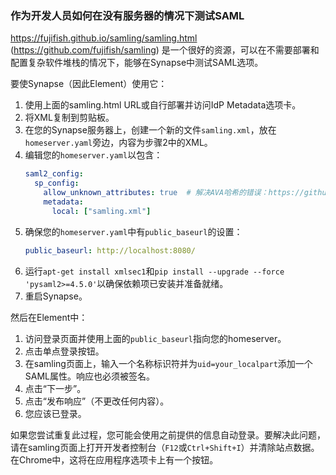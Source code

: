 ﻿### 作为开发人员如何在没有服务器的情况下测试SAML

https://fujifish.github.io/samling/samling.html (https://github.com/fujifish/samling) 是一个很好的资源，可以在不需要部署和配置复杂软件堆栈的情况下，能够在Synapse中测试SAML选项。

要使Synapse（因此Element）使用它：

1. 使用上面的samling.html URL或自行部署并访问IdP Metadata选项卡。
2. 将XML复制到剪贴板。
3. 在您的Synapse服务器上，创建一个新的文件`samling.xml`，放在`homeserver.yaml`旁边，内容为步骤2中的XML。
4. 编辑您的`homeserver.yaml`以包含：
   ```yaml
   saml2_config:
     sp_config:
       allow_unknown_attributes: true  # 解决AVA哈希的错误：https://github.com/IdentityPython/pysaml2/issues/388
       metadata:
         local: ["samling.xml"]
   ```
5. 确保您的`homeserver.yaml`中有`public_baseurl`的设置：
   ```yaml
   public_baseurl: http://localhost:8080/
   ```
6. 运行`apt-get install xmlsec1`和`pip install --upgrade --force 'pysaml2>=4.5.0'`以确保依赖项已安装并准备就绪。
7. 重启Synapse。

然后在Element中：

1. 访问登录页面并使用上面的`public_baseurl`指向您的homeserver。
2. 点击单点登录按钮。
3. 在samling页面上，输入一个名称标识符并为`uid=your_localpart`添加一个SAML属性。响应也必须被签名。
4. 点击“下一步”。
5. 点击“发布响应”（不更改任何内容）。
6. 您应该已登录。

如果您尝试重复此过程，您可能会使用之前提供的信息自动登录。要解决此问题，请在samling页面上打开开发者控制台（`F12`或`Ctrl+Shift+I`）并清除站点数据。在Chrome中，这将在应用程序选项卡上有一个按钮。